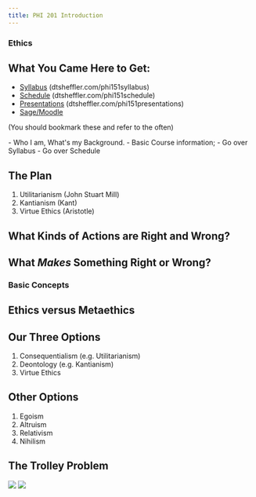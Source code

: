 ```yaml
---
title: PHI 201 Introduction
---
```



<section>
<section data-background="https://flavorwire.files.wordpress.com/2015/04/tower-of-babel.jpg">

# Ethics #

</section>
<section>

## What You Came Here to Get: ##

- [Syllabus](http://dtsheffler.com/phi151syllabus/) (dtsheffler.com/phi151syllabus)
- [Schedule](http://dtsheffler.com/phi151schedule/) (dtsheffler.com/phi151schedule)
- [Presentations](http://dtsheffler.com/phi151presentations/) (dtsheffler.com/phi151presentations)
- [Sage/Moodle](http://sage.georgetowncollege.edu/course/view.php?id=2585)

(You should bookmark these and refer to the often)

<aside class=notes>
- Who I am, What's my Background.
- Basic Course information;
- Go over Syllabus
- Go over Schedule
</aside>

</section>
<section>

## The Plan ##

1. Utilitarianism (John Stuart Mill)
2. Kantianism (Kant)
3. Virtue Ethics (Aristotle)

</section>
<section>

## What Kinds of Actions are Right and Wrong? ##

</section>
<section>

## What *Makes* Something Right or Wrong? ##

</section>
</section>
<section><!--Begin Basic Concepts-->
<section>

# Basic Concepts #

</section>
<section>

## Ethics versus Metaethics ##

</section>
<section>

## Our Three Options ##

1. Consequentialism (e.g. Utilitarianism)
2. Deontology (e.g. Kantianism)
3. Virtue Ethics

</section>
<section>

## Other Options ##

1. Egoism
2. Altruism
3. Relativism
4. Nihilism

</section>
<section>

## The Trolley Problem ##

<img src="http://uselesstree.typepad.com/.a/6a00d83451cdc869e2019101c46a5f970c-pi">
<img src="https://img-s3.onedio.com/id-578a4bf7217fa11520b239bc/rev-0/raw/s-546267cd371b562bed6d23b15311d63112e24bda.jpg">

</section>
</section><!--End Basic Concepts-->